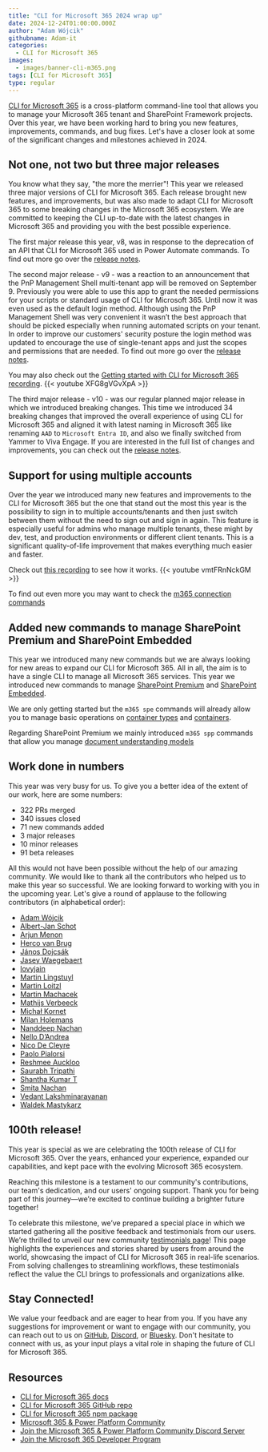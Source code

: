 ```yaml
---
title: "CLI for Microsoft 365 2024 wrap up"
date: 2024-12-24T01:00:00.000Z
author: "Adam Wójcik"
githubname: Adam-it
categories:
  - CLI for Microsoft 365
images:
  - images/banner-cli-m365.png
tags: [CLI for Microsoft 365]
type: regular
---
```


[CLI for Microsoft 365](https://aka.ms/cli-m365) is a cross-platform command-line tool that allows you to manage your Microsoft 365 tenant and SharePoint Framework projects. Over this year, we have been working hard to bring you new features, improvements, commands, and bug fixes. Let's have a closer look at some of the significant changes and milestones achieved in 2024.

## Not one, not two but three major releases

You know what they say, "the more the merrier"! This year we released three major versions of CLI for Microsoft 365. Each release brought new features, and improvements, but was also made to adapt CLI for Microsoft 365 to some breaking changes in the Microsoft 365 ecosystem. We are committed to keeping the CLI up-to-date with the latest changes in Microsoft 365 and providing you with the best possible experience.

The first major release this year, v8, was in response to the deprecation of an API that CLI for Microsoft 365 used in Power Automate commands. To find out more go over the [release notes](https://pnp.github.io/cli-microsoft365/v8-upgrade-guidance/).

The second major release - v9 - was a reaction to an announcement that the PnP Management Shell multi-tenant app will be removed on September 9. Previously you were able to use this app to grant the needed permissions for your scripts or standard usage of CLI for Microsoft 365. Until now it was even used as the default login method. Although using the PnP Management Shell was very convenient it wasn’t the best approach that should be picked especially when running automated scripts on your tenant. In order to improve our customers' security posture the login method was updated to encourage the use of single-tenant apps and just the scopes and permissions that are needed. To find out more go over the [release notes](https://pnp.github.io/cli-microsoft365/v9-upgrade-guidance).

You may also check out the [Getting started with CLI for Microsoft 365 recording](https://www.youtube.com/watch?v=XFG8gVGvXpA).
{{< youtube XFG8gVGvXpA >}}

The third major release - v10 - was our regular planned major release in which we introduced breaking changes. This time we introduced 34 breaking changes that improved the overall experience of using CLI for Microsoft 365 and aligned it with latest naming in Microsoft 365 like renaming `AAD` to `Microsoft Entra ID`, and also we finally switched from Yammer to Viva Engage.
If you are interested in the full list of changes and improvements, you can check out the [release notes](https://pnp.github.io/cli-microsoft365/v10-upgrade-guidance).

## Support for using multiple accounts

Over the year we introduced many new features and improvements to the CLI for Microsoft 365 but the one that stand out the most this year is the possibility to sign in to multiple accounts/tenants and then just switch between them without the need to sign out and sign in again. This feature is especially useful for admins who manage multiple tenants, these might by dev, test, and production environments or different client tenants. This is a significant quality-of-life improvement that makes everything much easier and faster.

Check out [this recording](https://www.youtube.com/watch?v=vmtFRnNckGM) to see how it works.
{{< youtube vmtFRnNckGM >}}

To find out even more you may want to check the [m365 connection commands](https://pnp.github.io/cli-microsoft365/cmd/connection/connection-list)

## Added new commands to manage SharePoint Premium and SharePoint Embedded

This year we introduced many new commands but we are always looking for new areas to expand our CLI for Microsoft 365. All in all, the aim is to have a single CLI to manage all Microsoft 365 services. This year we introduced new commands to manage [SharePoint Premium](https://adoption.microsoft.com/en-us/sharepoint-premium/start/) and [SharePoint Embedded](https://learn.microsoft.com/en-us/sharepoint/dev/embedded/overview).

We are only getting started but the `m365 spe` commands will already allow you to manage basic operations on [container types](https://pnp.github.io/cli-microsoft365/cmd/spe/containertype/containertype-add) and [containers](https://pnp.github.io/cli-microsoft365/cmd/spe/container/container-get).

Regarding SharePoint Premium we mainly introduced `m365 spp` commands that allow you manage [document understanding models](https://pnp.github.io/cli-microsoft365/cmd/spp/model/model-get)

## Work done in numbers

This year was very busy for us. To give you a better idea of the extent of our work, here are some numbers:

- 322 PRs merged
- 340 issues closed
- 71 new commands added
- 3 major releases
- 10 minor releases
- 91 beta releases

All this would not have been possible without the help of our amazing community. We would like to thank all the contributors who helped us to make this year so successful. We are looking forward to working with you in the upcoming year.
Let's give a round of applause to the following contributors (in alphabetical order):

- [Adam Wójcik](https://github.com/Adam-it)
- [Albert-Jan Schot](https://github.com/appieschot)
- [Arjun Menon](https://github.com/arjunumenon)
- [Herco van Brug](https://github.com/brugh)
- [János Dojcsák](https://github.com/dojcsakj)
- [Jasey Waegebaert](https://github.com/Jwaegebaert)
- [lovyjain](https://github.com/lovyjain)
- [Martin Lingstuyl](https://github.com/martinlingstuyl)
- [Martin Loitzl](https://github.com/mloitzl)
- [Martin Machacek](https://github.com/MartinM85)
- [Mathijs Verbeeck](https://github.com/MathijsVerbeeck)
- [Michał Kornet](https://github.com/mkm17)
- [Milan Holemans](https://github.com/milanholemans)
- [Nanddeep Nachan](https://github.com/nanddeepn)
- [Nello D’Andrea](https://github.com/ferrarirosso)
- [Nico De Cleyre](https://github.com/nicodecleyre)
- [Paolo Pialorsi](https://github.com/PaoloPia)
- [Reshmee Auckloo](https://github.com/reshmee011)
- [Saurabh Tripathi](https://github.com/Saurabh7019)
- [Shantha Kumar T](https://github.com/ktskumar)
- [Smita Nachan](https://github.com/SmitaNachan)
- [Vedant Lakshminarayanan](https://github.com/Vedu1996)
- [Waldek Mastykarz](https://github.com/waldekmastykarz)

## 100th release!

This year is special as we are celebrating the 100th release of CLI for Microsoft 365. Over the years, enhanced your experience, expanded our capabilities, and kept pace with the evolving Microsoft 365 ecosystem.

Reaching this milestone is a testament to our community's contributions, our team's dedication, and our users' ongoing support. Thank you for being part of this journey—we’re excited to continue building a brighter future together!

To celebrate this milestone, we’ve prepared a special place in which we started gathering all the positive feedback and testimonials from our users. We’re thrilled to unveil our new community [testimonials page](https://pnp.github.io/cli-microsoft365/testimonials)! This page highlights the experiences and stories shared by users from around the world, showcasing the impact of CLI for Microsoft 365 in real-life scenarios. From solving challenges to streamlining workflows, these testimonials reflect the value the CLI brings to professionals and organizations alike.

## Stay Connected!

We value your feedback and are eager to hear from you. If you have any suggestions for improvement or want to engage with our community, you can reach out to us on [GitHub](https://github.com/pnp/cli-microsoft365/issues), [Discord](https://aka.ms/cli-m365/discord), or [Bluesky](https://bsky.app/profile/climicrosoft365.bsky.social). Don't hesitate to connect with us, as your input plays a vital role in shaping the future of CLI for Microsoft 365.

## Resources

- [CLI for Microsoft 365 docs](https://pnp.github.io/cli-microsoft365/)
- [CLI for Microsoft 365 GitHub repo](https://github.com/pnp/cli-microsoft365)
- [CLI for Microsoft 365 npm package](https://www.npmjs.com/package/@pnp/cli-microsoft365?activeTab=readme)
- [Microsoft 365 & Power Platform Community](https://pnp.github.io/#home)
- [Join the Microsoft 365 & Power Platform Community Discord Server](https://aka.ms/cli-m365/discord)
- [Join the Microsoft 365 Developer Program]( https://developer.microsoft.com/en-us/microsoft-365/dev-program)
